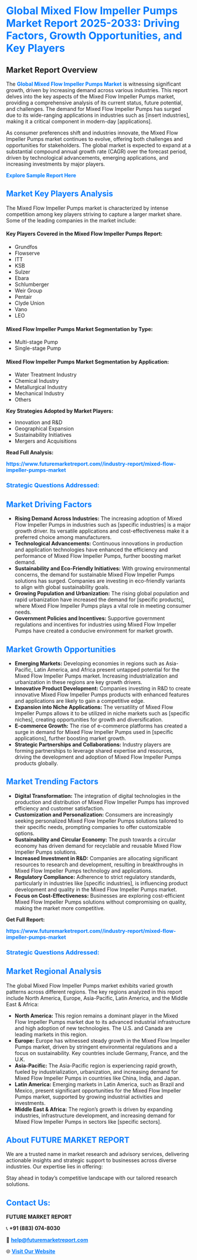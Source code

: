 <h1 style="color: #007BFF;">Global Mixed Flow Impeller Pumps Market Report 2025-2033: Driving Factors, Growth Opportunities, and Key Players</h1>

<section id="overview">
<h2>Market Report Overview</h2>
<p>The <a href="https://www.futuremarketreport.com//industry-report/mixed-flow-impeller-pumps-market" style="color: #007BFF; text-decoration: none;"><strong>Global Mixed Flow Impeller Pumps Market</strong></a> is witnessing significant growth, driven by increasing demand across various industries. This report delves into the key aspects of the Mixed Flow Impeller Pumps market, providing a comprehensive analysis of its current status, future potential, and challenges. The demand for Mixed Flow Impeller Pumps has surged due to its wide-ranging applications in industries such as [insert industries], making it a critical component in modern-day [applications].</p>
<p>As consumer preferences shift and industries innovate, the Mixed Flow Impeller Pumps market continues to evolve, offering both challenges and opportunities for stakeholders. The global market is expected to expand at a substantial compound annual growth rate (CAGR) over the forecast period, driven by technological advancements, emerging applications, and increasing investments by major players.</p>
</section>

<section id="overview">
<p><a href="https://www.futuremarketreport.com//request-sample/reportId=92701" style="color: #007BFF; text-decoration: none;"><strong>Explore Sample Report Here</strong></a></p>
</section>

<section id="key-players">
<h2 style="color: #007BFF;">Market Key Players Analysis</h2>
<p>The Mixed Flow Impeller Pumps market is characterized by intense competition among key players striving to capture a larger market share. Some of the leading companies in the market include:</p>
<h4>Key Players Covered in the Mixed Flow Impeller Pumps Report:</h4>
<ul><li>Grundfos</li><li>Flowserve</li><li>ITT</li><li>KSB</li><li>Sulzer</li><li>Ebara</li><li>Schlumberger</li><li>Weir Group</li><li>Pentair</li><li>Clyde Union</li><li>Vano</li><li>LEO</li></ul>
<h4>Mixed Flow Impeller Pumps Market Segmentation by Type:</h4>
<ul><li>Multi-stage Pump</li><li>Single-stage Pump</li></ul>

<h4>Mixed Flow Impeller Pumps Market Segmentation by Application:</h4>
<ul><li>Water Treatment Industry</li><li>Chemical Industry</li><li>Metallurgical Industry</li><li>Mechanical Industry</li><li>Others</li></ul>
<p><strong>Key Strategies Adopted by Market Players:</strong></p>
<ul>
<li>Innovation and R&D</li>
<li>Geographical Expansion</li>
<li>Sustainability Initiatives</li>
<li>Mergers and Acquisitions</li>
</ul>
</section>

<section>
<p><strong>Read Full Analysis: </strong></p><a href="https://www.futuremarketreport.com//industry-report/mixed-flow-impeller-pumps-market" style="color: #007BFF; text-decoration: none;"><strong>https://www.futuremarketreport.com//industry-report/mixed-flow-impeller-pumps-market</strong></a>
<h3 style="color: #007BFF;">Strategic Questions Addressed:</h3>
</section>

<section id="driving-factors">
<h2 style="color: #007BFF;">Market Driving Factors</h2>
<ul>
<li><strong>Rising Demand Across Industries:</strong> The increasing adoption of Mixed Flow Impeller Pumps in industries such as [specific industries] is a major growth driver. Its versatile applications and cost-effectiveness make it a preferred choice among manufacturers.</li>
<li><strong>Technological Advancements:</strong> Continuous innovations in production and application technologies have enhanced the efficiency and performance of Mixed Flow Impeller Pumps, further boosting market demand.</li>
<li><strong>Sustainability and Eco-Friendly Initiatives:</strong> With growing environmental concerns, the demand for sustainable Mixed Flow Impeller Pumps solutions has surged. Companies are investing in eco-friendly variants to align with global sustainability goals.</li>
<li><strong>Growing Population and Urbanization:</strong> The rising global population and rapid urbanization have increased the demand for [specific products], where Mixed Flow Impeller Pumps plays a vital role in meeting consumer needs.</li>
<li><strong>Government Policies and Incentives:</strong> Supportive government regulations and incentives for industries using Mixed Flow Impeller Pumps have created a conducive environment for market growth.</li>
</ul>
</section>

<section id="growth-opportunities">
<h2 style="color: #007BFF;">Market Growth Opportunities</h2>
<ul>
<li><strong>Emerging Markets:</strong> Developing economies in regions such as Asia-Pacific, Latin America, and Africa present untapped potential for the Mixed Flow Impeller Pumps market. Increasing industrialization and urbanization in these regions are key growth drivers.</li>
<li><strong>Innovative Product Development:</strong> Companies investing in R&D to create innovative Mixed Flow Impeller Pumps products with enhanced features and applications are likely to gain a competitive edge.</li>
<li><strong>Expansion into Niche Applications:</strong> The versatility of Mixed Flow Impeller Pumps allows it to be utilized in niche markets such as [specific niches], creating opportunities for growth and diversification.</li>
<li><strong>E-commerce Growth:</strong> The rise of e-commerce platforms has created a surge in demand for Mixed Flow Impeller Pumps used in [specific applications], further boosting market growth.</li>
<li><strong>Strategic Partnerships and Collaborations:</strong> Industry players are forming partnerships to leverage shared expertise and resources, driving the development and adoption of Mixed Flow Impeller Pumps products globally.</li>
</ul>
</section>

<section id="trending-factors">
<h2 style="color: #007BFF;">Market Trending Factors</h2>
<ul>
<li><strong>Digital Transformation:</strong> The integration of digital technologies in the production and distribution of Mixed Flow Impeller Pumps has improved efficiency and customer satisfaction.</li>
<li><strong>Customization and Personalization:</strong> Consumers are increasingly seeking personalized Mixed Flow Impeller Pumps solutions tailored to their specific needs, prompting companies to offer customizable options.</li>
<li><strong>Sustainability and Circular Economy:</strong> The push towards a circular economy has driven demand for recyclable and reusable Mixed Flow Impeller Pumps solutions.</li>
<li><strong>Increased Investment in R&D:</strong> Companies are allocating significant resources to research and development, resulting in breakthroughs in Mixed Flow Impeller Pumps technology and applications.</li>
<li><strong>Regulatory Compliance:</strong> Adherence to strict regulatory standards, particularly in industries like [specific industries], is influencing product development and quality in the Mixed Flow Impeller Pumps market.</li>
<li><strong>Focus on Cost-Effectiveness:</strong> Businesses are exploring cost-efficient Mixed Flow Impeller Pumps solutions without compromising on quality, making the market more competitive.</li>
</ul>
</section>

<section>
<p><strong>Get Full Report: </strong></p><a href="https://www.futuremarketreport.com//industry-report/mixed-flow-impeller-pumps-market" style="color: #007BFF; text-decoration: none;"><strong>https://www.futuremarketreport.com//industry-report/mixed-flow-impeller-pumps-market</strong></a>
<h3 style="color: #007BFF;">Strategic Questions Addressed:</h3>
</section>


<section id="regional-analysis">
<h2 style="color: #007BFF;">Market Regional Analysis</h2>
<p>The global Mixed Flow Impeller Pumps market exhibits varied growth patterns across different regions. The key regions analyzed in this report include North America, Europe, Asia-Pacific, Latin America, and the Middle East & Africa:</p>
<ul>
<li><strong>North America:</strong> This region remains a dominant player in the Mixed Flow Impeller Pumps market due to its advanced industrial infrastructure and high adoption of new technologies. The U.S. and Canada are leading markets in this region.</li>
<li><strong>Europe:</strong> Europe has witnessed steady growth in the Mixed Flow Impeller Pumps market, driven by stringent environmental regulations and a focus on sustainability. Key countries include Germany, France, and the U.K.</li>
<li><strong>Asia-Pacific:</strong> The Asia-Pacific region is experiencing rapid growth, fueled by industrialization, urbanization, and increasing demand for Mixed Flow Impeller Pumps in countries like China, India, and Japan.</li>
<li><strong>Latin America:</strong> Emerging markets in Latin America, such as Brazil and Mexico, present significant opportunities for the Mixed Flow Impeller Pumps market, supported by growing industrial activities and investments.</li>
<li><strong>Middle East & Africa:</strong> The region’s growth is driven by expanding industries, infrastructure development, and increasing demand for Mixed Flow Impeller Pumps in sectors like [specific sectors].</li>
</ul>
</section>

<footer>
<h2 style="color: #007BFF;">About FUTURE MARKET REPORT</h2>
<p>We are a trusted name in market research and advisory services, delivering actionable insights and strategic support to businesses across diverse industries. Our expertise lies in offering:</p>

<p>Stay ahead in today’s competitive landscape with our tailored research solutions.</p>

<h2 style="color: #007BFF;">Contact Us:</h2>
<p><strong>FUTURE MARKET REPORT</strong></p>
<p>📞 <strong>+91 (883) 074-8030</strong></p>
<p>📧 <strong><a href="mailto:help@futuremarketreport.com" style="color: #007BFF;">help@futuremarketreport.com</a></strong></p>
<p>🌐 <strong><a href="https://www.futuremarketreport.com/" style="color: #007BFF;">Visit Our Website</a></strong></p>
</footer>
